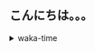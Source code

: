 ## こんにちは。。。

<p></p>

<details>
<summary>waka-time</summary>

<!--START_SECTION:waka-->
![Code Time](http://img.shields.io/badge/Code%20Time-23%20mins-blue)

**🐱 My GitHub Data** 

> 🏆 132 Contributions in the Year 2023
 > 
> 📦 79 Bytes Used in GitHub's Storage 
 > 
> 🚫 Not Opted to Hire
 > 
> 📜 4 Public Repositories 
 > 
> 🔑 1 Private Repository 
 > 
**I'm an Early 🐤** 

```text
🌞 Morning       33 commits       ███░░░░░░░░░░░░░░░░░░░░░░   13.25 % 
🌆 Daytime       99 commits       ██████████░░░░░░░░░░░░░░░   39.76 % 
🌃 Evening      101 commits       ██████████░░░░░░░░░░░░░░░   40.56 % 
🌙 Night         16 commits       █░░░░░░░░░░░░░░░░░░░░░░░░   06.43 % 

```
📅 **I'm Most Productive on Friday** 

```text
Monday          17 commits       █░░░░░░░░░░░░░░░░░░░░░░░░   06.83 % 
Tuesday         16 commits       █░░░░░░░░░░░░░░░░░░░░░░░░   06.43 % 
Wednesday       53 commits       █████░░░░░░░░░░░░░░░░░░░░   21.29 % 
Thursday        32 commits       ███░░░░░░░░░░░░░░░░░░░░░░   12.85 % 
Friday          55 commits       █████░░░░░░░░░░░░░░░░░░░░   22.09 % 
Saturday        26 commits       ██░░░░░░░░░░░░░░░░░░░░░░░   10.44 % 
Sunday          50 commits       █████░░░░░░░░░░░░░░░░░░░░   20.08 % 

```


📊 **This Week I Spent My Time On** 

```text
⌚︎ Time Zone: Asia/Tokyo

💬 Programming Languages: 
Go                       23 mins             ████████████████████████░   99.43 % 
YAML                     0 secs              ░░░░░░░░░░░░░░░░░░░░░░░░░   00.34 % 
Bash                     0 secs              ░░░░░░░░░░░░░░░░░░░░░░░░░   00.23 % 

🔥 Editors: 
VS Code                  23 mins             █████████████████████████   100.00 % 

💻 Operating System: 
Mac                      23 mins             █████████████████████████   100.00 % 

```

**I Mostly Code in Shell** 

```text
Shell                    1 repo              █████████████████████████   100.00 % 

```


**Timeline**

![Chart not found](https://raw.githubusercontent.com/purapetino/purapetino/main/charts/bar_graph.png) 


 Last Updated on 12/02/2023 15:17:12 UTC
<!--END_SECTION:waka-->

</details>
